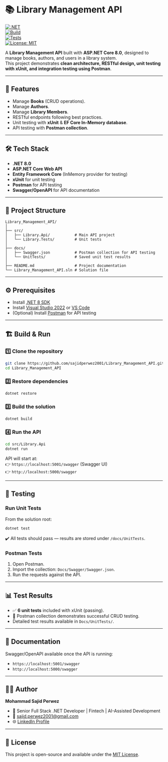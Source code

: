 # 📚 Library Management API  

[![.NET](https://img.shields.io/badge/.NET-8.0-blueviolet)](https://dotnet.microsoft.com/)  
[![Build](https://img.shields.io/badge/build-passing-brightgreen)]()  
[![Tests](https://img.shields.io/badge/tests-6%20passing-success)]()  
[![License: MIT](https://img.shields.io/badge/License-MIT-yellow.svg)](LICENSE)  

A **Library Management API** built with **ASP.NET Core 8.0**, designed to manage books, authors, and users in a library system.  
This project demonstrates **clean architecture, RESTful design, unit testing with xUnit, and integration testing using Postman**.  

---

## 🚀 Features  

- Manage **Books** (CRUD operations).  
- Manage **Authors**.  
- Manage **Library Members**.  
- RESTful endpoints following best practices.  
- Unit testing with **xUnit** & **EF Core In-Memory database**.  
- API testing with **Postman collection**.  

---

## 🛠️ Tech Stack  

- **.NET 8.0**  
- **ASP.NET Core Web API**  
- **Entity Framework Core** (InMemory provider for testing)  
- **xUnit** for unit testing  
- **Postman** for API testing  
- **Swagger/OpenAPI** for API documentation  

---

## 📂 Project Structure  

```
Library_Management_API/
│
├── src/
│   ├── Library.Api/           # Main API project
│   └── Library.Tests/         # Unit tests
│
├── docs/
│   ├── Swagger.json           # Postman collection for API testing
│   └── UnitTests/             # Saved unit test results
│
├── README.md                  # Project documentation
└── Library_Management_API.sln # Solution file
```

---

## ⚙️ Prerequisites  

- Install [.NET 8 SDK](https://dotnet.microsoft.com/en-us/download/dotnet/8.0)  
- Install [Visual Studio 2022](https://visualstudio.microsoft.com/) or [VS Code](https://code.visualstudio.com/)  
- (Optional) Install [Postman](https://www.postman.com/downloads/) for API testing  

---

## 🏗️ Build & Run  

### 1️⃣ Clone the repository  
```bash
git clone https://github.com/sajidperwez2001/Library_Management_API.git
cd Library_Management_API
```

### 2️⃣ Restore dependencies  
```bash
dotnet restore
```

### 3️⃣ Build the solution  
```bash
dotnet build
```

### 4️⃣ Run the API  
```bash
cd src/Library.Api
dotnet run
```

API will start at:  
👉 `https://localhost:5001/swagger` (Swagger UI)  
👉 `http://localhost:5000/swagger`  

---

## 🧪 Testing  

### Run Unit Tests  
From the solution root:  
```bash
dotnet test
```

✔️ All tests should pass — results are stored under `/docs/UnitTests`.  

### Postman Tests  
1. Open Postman.  
2. Import the collection: `Docs/Swagger/Swagger.json`.  
3. Run the requests against the API.  

---

## 📊 Test Results  

- ✅ **6 unit tests** included with xUnit (passing).  
- 🧪 Postman collection demonstrates successful CRUD testing.  
- Detailed test results available in `Docs/UnitTests/`.  

---

## 📘 Documentation  

Swagger/OpenAPI available once the API is running:  
- `https://localhost:5001/swagger`  
- `http://localhost:5000/swagger`  

---

## 👨‍💻 Author  

**Mohammad Sajid Perwez**  
- 💼 Senior Full Stack .NET Developer | Fintech | AI-Assisted Development  
- 📧 sajid.perwez2001@gmail.com  
- 🌐 [LinkedIn Profile](https://www.linkedin.com/in/sajidperwez/)  

---

## 📝 License  

This project is open-source and available under the [MIT License](LICENSE).  
